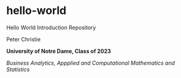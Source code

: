 # hello-world
Hello World Introduction Repository


Peter Christie

**University of Notre Dame, Class of 2023**

*Business Analytics*, *Appplied and Computational Mathematics and Statistics*

